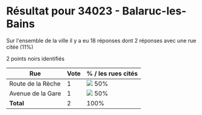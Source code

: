 # Résultat pour 34023 - Balaruc-les-Bains

Sur l'ensemble de la ville il y a eu 18 réponses dont 2 réponses avec une rue citée (11%)

2 points noirs identifiés

| Rue | Vote | % / les rues cités|
|-----|------|-------------------|
| Route de la Rèche | 1 | <img src="../../img/bar_50.gif" />&nbsp;50%|
| Avenue de la Gare | 1 | <img src="../../img/bar_50.gif" />&nbsp;50%|
| **Total** | 2 | 100%|
